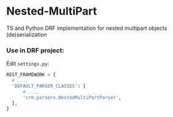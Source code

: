# Nested-MultiPart
 TS and Python DRF implementation for nested multipart objects (de)serialization


### Use in DRF project:
  Edit `settings.py`:
  ```py
REST_FRAMEWORK = {
    # ...,
    'DEFAULT_PARSER_CLASSES': [
        # ...,
        'crm.parsers.NestedMultiPartParser',
    ],
}
  ```
